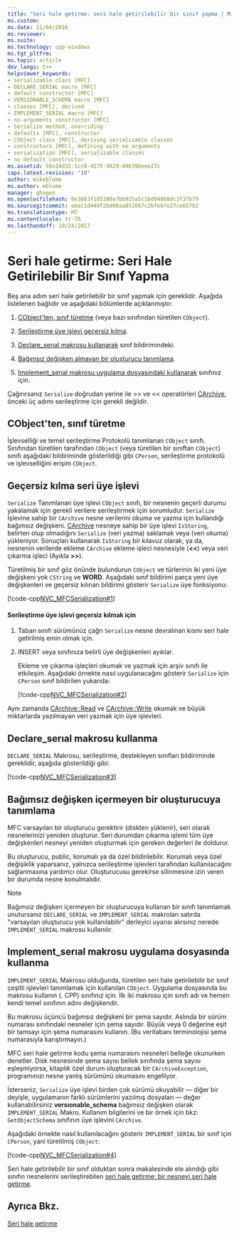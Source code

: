 ```yaml
---
title: "Seri hale getirme: seri hale getirilebilir bir sınıf yapma | Microsoft Docs"
ms.custom: 
ms.date: 11/04/2016
ms.reviewer: 
ms.suite: 
ms.technology: cpp-windows
ms.tgt_pltfrm: 
ms.topic: article
dev_langs: C++
helpviewer_keywords:
- serializable class [MFC]
- DECLARE_SERIAL macro [MFC]
- default constructor [MFC]
- VERSIONABLE_SCHEMA macro [MFC]
- classes [MFC], derived
- IMPLEMENT_SERIAL macro [MFC]
- no-arguments constructor [MFC]
- Serialize method, overriding
- defaults [MFC], constructor
- CObject class [MFC], deriving serializable classes
- constructors [MFC], defining with no arguments
- serialization [MFC], serializable classes
- no default constructor
ms.assetid: 59a14d32-1cc8-4275-9829-99639beee27c
caps.latest.revision: "10"
author: mikeblome
ms.author: mblome
manager: ghogen
ms.openlocfilehash: 0e3663f185380a7bb925a5c1bd94888dc3f37b79
ms.sourcegitcommit: ebec1d449f2bd98aa851667c2bfeb7e27ce657b2
ms.translationtype: MT
ms.contentlocale: tr-TR
ms.lasthandoff: 10/24/2017
---
```

# <a name="serialization-making-a-serializable-class"></a>Seri hale getirme: Seri Hale Getirilebilir Bir Sınıf Yapma
Beş ana adım seri hale getirilebilir bir sınıf yapmak için gereklidir. Aşağıda listelenen bağlıdır ve aşağıdaki bölümlerde açıklanmıştır:  
  
1.  [CObject'ten, sınıf türetme](#_core_deriving_your_class_from_cobject) (veya bazı sınıfından türetilen `CObject`).  
  
2.  [Serileştirme üye işlevi geçersiz kılma](#_core_overriding_the_serialize_member_function).  
  
3.  [Declare_serıal makrosu kullanarak](#_core_using_the_declare_serial_macro) sınıf bildirimindeki.  
  
4.  [Bağımsız değişken almayan bir oluşturucu tanımlama](#_core_defining_a_constructor_with_no_arguments).  
  
5.  [Implement_serıal makrosu uygulama dosyasındaki kullanarak](#_core_using_the_implement_serial_macro_in_the_implementation_file) sınıfınız için.  
  
 Çağırırsanız `Serialize` doğrudan yerine ile >> ve << operatörleri [CArchive](../mfc/reference/carchive-class.md), önceki üç adımı serileştirme için gerekli değildir.  
  
##  <a name="_core_deriving_your_class_from_cobject"></a>CObject'ten, sınıf türetme  
 İşlevselliği ve temel serileştirme Protokolü tanımlanan `CObject` sınıfı. Sınıfından türetilen tarafından `CObject` (veya türetilen bir sınıftan `CObject`) sınıfı aşağıdaki bildiriminde gösterildiği gibi `CPerson`, serileştirme protokolü ve işlevselliğini erişim `CObject`.  
  
##  <a name="_core_overriding_the_serialize_member_function"></a>Geçersiz kılma seri üye işlevi  
 `Serialize` Tanımlanan üye işlevi `CObject` sınıfı, bir nesnenin geçerli durumu yakalamak için gerekli verilere serileştirmek için sorumludur. `Serialize` İşlevine sahip bir `CArchive` nesne verilerini okuma ve yazma için kullandığı bağımsız değişkeni. [CArchive](../mfc/reference/carchive-class.md) nesneye sahip bir üye işlevi `IsStoring`, belirten olup olmadığını `Serialize` (veri yazma) saklamak veya (veri okuma) yükleniyor. Sonuçları kullanarak `IsStoring` bir kılavuz olarak, ya da, nesnenin verilerde ekleme `CArchive` ekleme işleci nesnesiyle (**<\<**) veya veri çıkarma işleci (Ayıkla **>>**).  
  
 Türetilmiş bir sınıf göz önünde bulundurun `CObject` ve türlerinin iki yeni üye değişkeni yok `CString` ve **WORD**. Aşağıdaki sınıf bildirimi parça yeni üye değişkenleri ve geçersiz kılınan bildirimi gösterir `Serialize` üye fonksiyonu:  
  
 [!code-cpp[NVC_MFCSerialization#1](../mfc/codesnippet/cpp/serialization-making-a-serializable-class_1.h)]  
  
#### <a name="to-override-the-serialize-member-function"></a>Serileştirme üye işlevi geçersiz kılmak için  
  
1.  Taban sınıfı sürümünüz çağrı `Serialize` nesne devralınan kısmı seri hale getirilmiş emin olmak için.  
  
2.  INSERT veya sınıfınıza belirli üye değişkenleri ayıklar.  
  
     Ekleme ve çıkarma işleçleri okumak ve yazmak için arşiv sınıfı ile etkileşim. Aşağıdaki örnekte nasıl uygulanacağını gösterir `Serialize` için `CPerson` sınıf bildirilen yukarıda:  
  
     [!code-cpp[NVC_MFCSerialization#2](../mfc/codesnippet/cpp/serialization-making-a-serializable-class_2.cpp)]  
  
 Aynı zamanda [CArchive::Read](../mfc/reference/carchive-class.md#read) ve [CArchive::Write](../mfc/reference/carchive-class.md#write) okumak ve büyük miktarlarda yazılmayan veri yazmak için üye işlevleri.  
  
##  <a name="_core_using_the_declare_serial_macro"></a>Declare_serıal makrosu kullanma  
 `DECLARE_SERIAL` Makrosu, serileştirme, destekleyen sınıfları bildiriminde gereklidir, aşağıda gösterildiği gibi:  
  
 [!code-cpp[NVC_MFCSerialization#3](../mfc/codesnippet/cpp/serialization-making-a-serializable-class_3.h)]  
  
##  <a name="_core_defining_a_constructor_with_no_arguments"></a>Bağımsız değişken içermeyen bir oluşturucuya tanımlama  
 MFC varsayılan bir oluşturucu gerektirir (diskten yüklenir), seri olarak nesnelerinizi yeniden oluşturur. Seri durumdan çıkarma işlemi tüm üye değişkenleri nesneyi yeniden oluşturmak için gereken değerleri ile doldurur.  
  
 Bu oluşturucu, public, korumalı ya da özel bildirilebilir. Korumalı veya özel değişiklik yaparsanız, yalnızca serileştirme işlevleri tarafından kullanılacağını sağlanmasına yardımcı olur. Oluşturucusu gerekirse silinmesine izin veren bir durumda nesne konulmalıdır.  
  
> [!NOTE]
>  Bağımsız değişken içermeyen bir oluşturucuya kullanan bir sınıfı tanımlamak unutursanız `DECLARE_SERIAL` ve `IMPLEMENT_SERIAL` makroları satırda "varsayılan oluşturucu yok kullanılabilir" derleyici uyarısı alırsınız nerede `IMPLEMENT_SERIAL` makrosu kullanılır.  
  
##  <a name="_core_using_the_implement_serial_macro_in_the_implementation_file"></a>Implement_serıal makrosu uygulama dosyasında kullanma  
 `IMPLEMENT_SERIAL` Makrosu olduğunda, türetilen seri hale getirilebilir bir sınıf çeşitli işlevleri tanımlamak için kullanılan `CObject`. Uygulama dosyasında bu makrosu kullanın (. CPP) sınıfınız için. İlk iki makrosu için sınıfı adı ve hemen kendi temel sınıfının adını değişkendir.  
  
 Bu makrosu üçüncü bağımsız değişkeni bir şema sayıdır. Aslında bir sürüm numarası sınıfındaki nesneler için şema sayıdır. Büyük veya 0 değerine eşit bir tamsayı için şema numarasını kullanın. (Bu veritabanı terminolojisi şema numarasıyla karıştırmayın.)  
  
 MFC seri hale getirme kodu şema numarasını nesneleri belleğe okunurken denetler. Disk nesnesinde şema sayısı bellek sınıfında şema sayısı eşleşmiyorsa, kitaplık özel durum oluşturacak bir `CArchiveException`, programınızı nesne yanlış sürümünü okumasını engelliyor.  
  
 İsterseniz, `Serialize` üye işlevi birden çok sürümü okuyabilir — diğer bir deyişle, uygulamanın farklı sürümlerini yazılmış dosyaları — değer kullanabilirsiniz **versıonable_schema** bağımsız değişken olarak `IMPLEMENT_SERIAL` Makro. Kullanım bilgilerini ve bir örnek için bkz: `GetObjectSchema` sınıfının üye işlevini `CArchive`.  
  
 Aşağıdaki örnekte nasıl kullanılacağını gösterir `IMPLEMENT_SERIAL` bir sınıf için `CPerson`, yani türetilmiş `CObject`:  
  
 [!code-cpp[NVC_MFCSerialization#4](../mfc/codesnippet/cpp/serialization-making-a-serializable-class_4.cpp)]  
  
 Seri hale getirilebilir bir sınıf olduktan sonra makalesinde ele alındığı gibi sınıfın nesnelerini serileştirebilen [seri hale getirme: bir nesneyi seri hale getirme](../mfc/serialization-serializing-an-object.md).  
  
## <a name="see-also"></a>Ayrıca Bkz.  
 [Seri hale getirme](../mfc/serialization-in-mfc.md)

